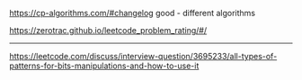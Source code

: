 https://cp-algorithms.com/#changelog
good - different algorithms 

https://zerotrac.github.io/leetcode_problem_rating/#/

-------------------------------------------------

https://leetcode.com/discuss/interview-question/3695233/all-types-of-patterns-for-bits-manipulations-and-how-to-use-it

